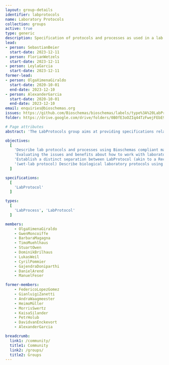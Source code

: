 ```yaml
---
layout: group-details
identifier: labprotocols
name: Laboratory Protocols
collection: groups
active: true
type: generic
description: Specification of protocols and processes as used in a lab.
lead:
- person: SebastianBeier
  start-date: 2023-12-11
- person: FlorianWetzels
  start-date: 2023-12-11
- person: LeylaGarcia
  start-date: 2023-12-11  
former-lead:
- person: OlgaXimenaGiraldo
  start-date: 2020-10-01
  end-date: 2023-12-10
- person: AlexanderGarcia
  start-date: 2020-10-01
  end-date: 2023-12-10
email: enquiries@bioschemas.org
issues: https://github.com/Bioschemas/bioschemas/labels/type%3A%20LabProtocol
folder: https://drive.google.com/drive/folders/0B0fE3oOZIq44TzFwejFEbE9WdXM

# Page attributes
abstract: 'The LabProtocols group aims at providing specifications related to studies, for instance protocol and process, as used in a lab, whether wet- or dry-lab. While specifications at the generic level are the initial target, specializations to better cover wet- or dry-lab are also within the scope of this group (either with sub-types or profiles). It is loosely based on the Investigation/Study/Assay (ISA) model.'

objectives:
  [
    'Describe lab protocols and processes using Bioschemas compliant markup so they can be more easily indexed by search engines and registries.',
    'Evaluating the issues and benefits about how to work with laboratory protocols and processes in schema.org and Bioschemas',
    'Establish a distinct separation between LabProtocol (akin to a Recipe / SOP) and LabProcess (akin to the Action described by such LabProtocol, analogous to a lab notebook in a real-world scenario)',
    '(wet-lab protocol) Describe biological laboratory protocols using Bioschemas compliant markup so protocols can be more easily indexed by search engines and registries.',
  ]

specifications:
  [
    'LabProtocol'
  ]

types:
  [
    'LabProcess', 'LabProtocol'
  ]

members:
    - OlgaXimenaGiraldo
    - GwenMoncoiffe
    - BarbaraMagagna
    - TimoMuehlhaus
    - StuartOwen
    - DominikBrilhaus
    - LukasWeil
    - CyrilPommier
    - GajendraDoniparthi
    - DanielArend
    - ManuelFeser

former-members:
    - FedericoLopezGomez
    - GianluigiZanetti
    - AndraWaagmeester
    - HeimoMüller
    - MorrisSwertz
    - KaisaSilander
    - PetrHolub
    - DavidvanEnckevort
    - AlexanderGarcia

breadcrumb:
  link1: /community/
  title1: Community
  link2: /groups/
  title2: Groups
---
```

